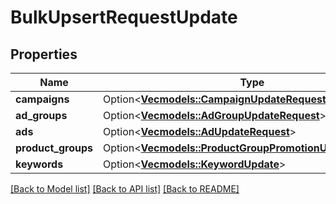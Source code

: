 # BulkUpsertRequestUpdate

## Properties

Name | Type | Description | Notes
------------ | ------------- | ------------- | -------------
**campaigns** | Option<[**Vec<models::CampaignUpdateRequest>**](CampaignUpdateRequest.md)> |  | [optional]
**ad_groups** | Option<[**Vec<models::AdGroupUpdateRequest>**](AdGroupUpdateRequest.md)> |  | [optional]
**ads** | Option<[**Vec<models::AdUpdateRequest>**](AdUpdateRequest.md)> |  | [optional]
**product_groups** | Option<[**Vec<models::ProductGroupPromotionUpdateRequest>**](ProductGroupPromotionUpdateRequest.md)> |  | [optional]
**keywords** | Option<[**Vec<models::KeywordUpdate>**](KeywordUpdate.md)> |  | [optional]

[[Back to Model list]](../README.md#documentation-for-models) [[Back to API list]](../README.md#documentation-for-api-endpoints) [[Back to README]](../README.md)


